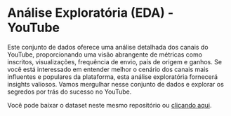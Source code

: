# Análise Exploratória (EDA) - YouTube
Este conjunto de dados oferece uma análise detalhada dos canais do YouTube, proporcionando uma visão abrangente de métricas como inscritos, visualizações, frequência de envio, país de origem e ganhos. Se você está interessado em entender melhor o cenário dos canais mais influentes e populares da plataforma, esta análise exploratória fornecerá insights valiosos. Vamos mergulhar nesse conjunto de dados e explorar os segredos por trás do sucesso no YouTube.

Você pode baixar o dataset neste mesmo repositório ou [clicando aqui](https://www.kaggle.com/datasets/nelgiriyewithana/global-youtube-statistics-2023).
